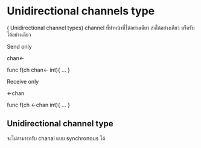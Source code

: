 # Unidirectional channels type

( Unidirectional channel types)
channel ที่ทำหน้าที่ได้อย่างเดียว ส่งได้อย่างเดียว หรือรับได้อย่างเดียว

Send only

chan<-

func f(ch chan<- int){
...
}

Receive only

<-chan

func f(ch <-chan int){
...
}

## Unidirectional channel type

จะไม่สามารถรับ chanal แบบ synchronous ได้
